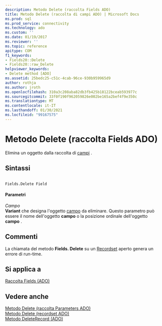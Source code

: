 ```yaml
---
description: Metodo Delete (raccolta Fields ADO)
title: Metodo Delete (raccolta di campi ADO) | Microsoft Docs
ms.prod: sql
ms.prod_service: connectivity
ms.technology: ado
ms.custom: ''
ms.date: 01/19/2017
ms.reviewer: ''
ms.topic: reference
apitype: COM
f1_keywords:
- Fields20::Delete
- Fields20::raw_Delete
helpviewer_keywords:
- Delete method [ADO]
ms.assetid: 25bedc25-c51c-4cab-96ce-930b959965d9
author: rothja
ms.author: jroth
ms.openlocfilehash: 310a3c208aba82db3fb425b18122bceab593977c
ms.sourcegitcommit: 33f0f190f962059826e002be165a2bef4f9e350c
ms.translationtype: MT
ms.contentlocale: it-IT
ms.lasthandoff: 01/30/2021
ms.locfileid: "99167575"
---
```

# <a name="delete-method-ado-fields-collection"></a>Metodo Delete (raccolta Fields ADO)
Elimina un oggetto dalla raccolta di [campi](../../../ado/reference/ado-api/fields-collection-ado.md) .  
  
## <a name="syntax"></a>Sintassi  
  
```  
  
Fields.Delete Field  
```  
  
#### <a name="parameters"></a>Parametri  
 *Campo*  
 **Variant** che designa l'oggetto [campo](../../../ado/reference/ado-api/field-object.md) da eliminare. Questo parametro può essere il nome dell'oggetto **campo** o la posizione ordinale dell'oggetto **campo** .  
  
## <a name="remarks"></a>Commenti  
 La chiamata del metodo **Fields. Delete** su un [Recordset](../../../ado/reference/ado-api/recordset-object-ado.md) aperto genera un errore di run-time.  
  
## <a name="applies-to"></a>Si applica a  
 [Raccolta Fields (ADO)](../../../ado/reference/ado-api/fields-collection-ado.md)  
  
## <a name="see-also"></a>Vedere anche  
 [Metodo Delete (raccolta Parameters ADO)](../../../ado/reference/ado-api/delete-method-ado-parameters-collection.md)   
 [Metodo Delete (recordset ADO)](../../../ado/reference/ado-api/delete-method-ado-recordset.md)   
 [Metodo DeleteRecord (ADO)](../../../ado/reference/ado-api/deleterecord-method-ado.md)
